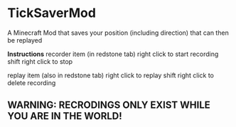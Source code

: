 # TickSaverMod
A Minecraft Mod that saves your position (including direction) that can then be replayed

__Instructions__
recorder item (in redstone tab)
right click to start recording
shift right click to stop

replay item (also in redstone tab)
right click to replay
shift right click to delete recording

## WARNING: RECRODINGS ONLY EXIST WHILE YOU ARE IN THE WORLD!
